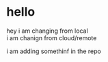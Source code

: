 # hello 
hey i am changing from local
<br>
i am chanign from cloud/remote


i am adding somethinf in the repo 